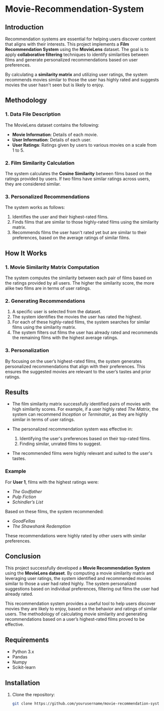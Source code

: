 # Movie-Recommendation-System

## Introduction

Recommendation systems are essential for helping users discover content that aligns with their interests. This project implements a **Film Recommendation System** using the **MovieLens** dataset. The goal is to apply **collaborative filtering** techniques to identify similarities between films and generate personalized recommendations based on user preferences.

By calculating a **similarity matrix** and utilizing user ratings, the system recommends movies similar to those the user has highly rated and suggests movies the user hasn't seen but is likely to enjoy.

## Methodology

### 1. **Data File Description**

The MovieLens dataset contains the following:
- **Movie Information**: Details of each movie.
- **User Information**: Details of each user.
- **User Ratings**: Ratings given by users to various movies on a scale from 1 to 5.

### 2. **Film Similarity Calculation**

The system calculates the **Cosine Similarity** between films based on the ratings provided by users. If two films have similar ratings across users, they are considered similar.

### 3. **Personalized Recommendations**

The system works as follows:
1. Identifies the user and their highest-rated films.
2. Finds films that are similar to those highly-rated films using the similarity matrix.
3. Recommends films the user hasn't rated yet but are similar to their preferences, based on the average ratings of similar films.

## How It Works

### 1. **Movie Similarity Matrix Computation**

The system computes the similarity between each pair of films based on the ratings provided by all users. The higher the similarity score, the more alike two films are in terms of user ratings.

### 2. **Generating Recommendations**

1. A specific user is selected from the dataset.
2. The system identifies the movies the user has rated the highest.
3. For each of these highly-rated films, the system searches for similar films using the similarity matrix.
4. The system filters out films the user has already rated and recommends the remaining films with the highest average ratings.

### 3. **Personalization**

By focusing on the user’s highest-rated films, the system generates personalized recommendations that align with their preferences. This ensures the suggested movies are relevant to the user’s tastes and prior ratings.

## Results

- The film similarity matrix successfully identified pairs of movies with high similarity scores. For example, if a user highly rated *The Matrix*, the system can recommend *Inception* or *Terminator*, as they are highly similar in terms of user ratings.
  
- The personalized recommendation system was effective in:
  1. Identifying the user's preferences based on their top-rated films.
  2. Finding similar, unrated films to suggest.

- The recommended films were highly relevant and suited to the user's tastes.

### Example

For **User 1**, films with the highest ratings were:
- *The Godfather*
- *Pulp Fiction*
- *Schindler’s List*

Based on these films, the system recommended:
- *GoodFellas*
- *The Shawshank Redemption*

These recommendations were highly rated by other users with similar preferences.

## Conclusion

This project successfully developed a **Movie Recommendation System** using the **MovieLens dataset**. By computing a movie similarity matrix and leveraging user ratings, the system identified and recommended movies similar to those a user had rated highly. The system personalized suggestions based on individual preferences, filtering out films the user had already rated.

This recommendation system provides a useful tool to help users discover movies they are likely to enjoy, based on the behavior and ratings of similar users. The methodology of calculating movie similarity and generating recommendations based on a user’s highest-rated films proved to be effective.

## Requirements

- Python 3.x
- Pandas
- Numpy
- Scikit-learn

## Installation

1. Clone the repository:
   ```bash
   git clone https://github.com/yourusername/movie-recommendation-system.git
